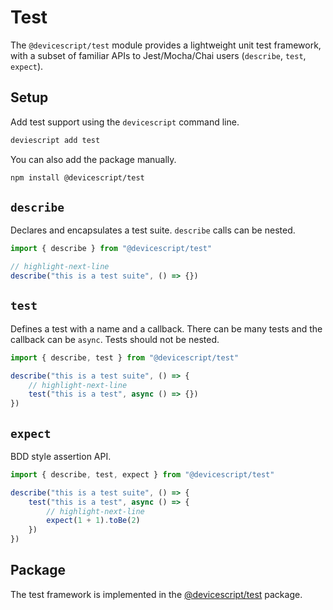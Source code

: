 # Test

The `@devicescript/test` module provides a lightweight unit test framework, with a subset of familiar APIs to Jest/Mocha/Chai users (`describe`, `test`, `expect`).

## Setup

Add test support using the `devicescript` command line.

```bash
deviescript add test
```

You can also add the package manually.

```bash npm2yarn
npm install @devicescript/test
```

## `describe`

Declares and encapsulates a test suite. `describe` calls can be nested.

```ts skip
import { describe } from "@devicescript/test"

// highlight-next-line
describe("this is a test suite", () => {})
```

## `test`

Defines a test with a name and a callback. There can be many tests and the callback can be `async`. Tests should not be nested.

```ts skip
import { describe, test } from "@devicescript/test"

describe("this is a test suite", () => {
    // highlight-next-line
    test("this is a test", async () => {})
})
```

## `expect`

BDD style assertion API.

```ts skip
import { describe, test, expect } from "@devicescript/test"

describe("this is a test suite", () => {
    test("this is a test", async () => {
        // highlight-next-line
        expect(1 + 1).toBe(2)
    })
})
```

## Package

The test framework is implemented in the [@devicescript/test](https://www.npmjs.com/package/@devicescript/test) package.
